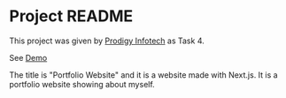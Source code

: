 # Project README

This project was given by [Prodigy Infotech](https://prodigyinfotech.dev/) as Task 4.

See [Demo](https://vercel.com/samiksha-singhs-projects/prodigy-info-tech-internship-64xa/BxG3CVycd3VeDYdYP4TuvSBvZFGM)

The title is "Portfolio Website" and it is a website made with Next.js. It is a portfolio website showing about myself.
